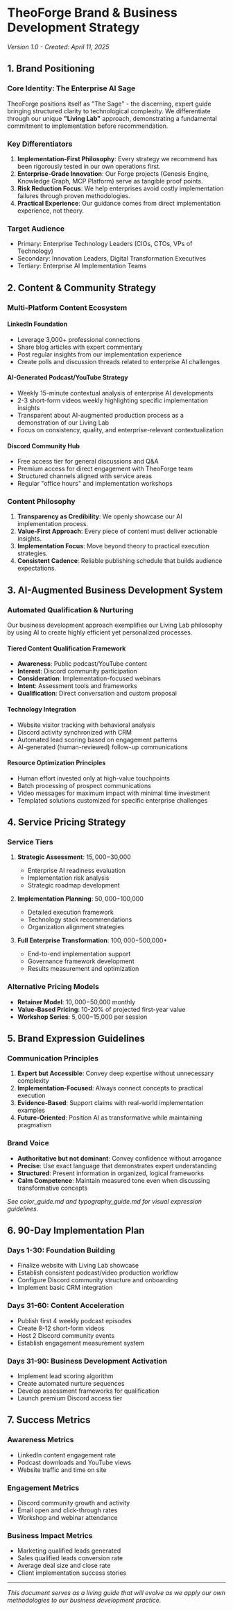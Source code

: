 # TheoForge Brand & Business Development Strategy

*Version 1.0 - Created: April 11, 2025*

## 1. Brand Positioning

### Core Identity: The Enterprise AI Sage

TheoForge positions itself as "The Sage" - the discerning, expert guide bringing structured clarity to technological complexity. We differentiate through our unique **"Living Lab"** approach, demonstrating a fundamental commitment to implementation before recommendation.

### Key Differentiators

1. **Implementation-First Philosophy**: Every strategy we recommend has been rigorously tested in our own operations first.
2. **Enterprise-Grade Innovation**: Our Forge projects (Genesis Engine, Knowledge Graph, MCP Platform) serve as tangible proof points.
3. **Risk Reduction Focus**: We help enterprises avoid costly implementation failures through proven methodologies.
4. **Practical Experience**: Our guidance comes from direct implementation experience, not theory.

### Target Audience

- Primary: Enterprise Technology Leaders (CIOs, CTOs, VPs of Technology)
- Secondary: Innovation Leaders, Digital Transformation Executives
- Tertiary: Enterprise AI Implementation Teams

## 2. Content & Community Strategy

### Multi-Platform Content Ecosystem

#### LinkedIn Foundation
- Leverage 3,000+ professional connections
- Share blog articles with expert commentary
- Post regular insights from our implementation experience
- Create polls and discussion threads related to enterprise AI challenges

#### AI-Generated Podcast/YouTube Strategy
- Weekly 15-minute contextual analysis of enterprise AI developments
- 2-3 short-form videos weekly highlighting specific implementation insights
- Transparent about AI-augmented production process as a demonstration of our Living Lab
- Focus on consistency, quality, and enterprise-relevant contextualization

#### Discord Community Hub
- Free access tier for general discussions and Q&A
- Premium access for direct engagement with TheoForge team
- Structured channels aligned with service areas
- Regular "office hours" and implementation workshops

### Content Philosophy

1. **Transparency as Credibility**: We openly showcase our AI implementation process.
2. **Value-First Approach**: Every piece of content must deliver actionable insights.
3. **Implementation Focus**: Move beyond theory to practical execution strategies.
4. **Consistent Cadence**: Reliable publishing schedule that builds audience expectations.

## 3. AI-Augmented Business Development System

### Automated Qualification & Nurturing

Our business development approach exemplifies our Living Lab philosophy by using AI to create highly efficient yet personalized processes.

#### Tiered Content Qualification Framework
- **Awareness**: Public podcast/YouTube content
- **Interest**: Discord community participation
- **Consideration**: Implementation-focused webinars
- **Intent**: Assessment tools and frameworks
- **Qualification**: Direct conversation and custom proposal

#### Technology Integration
- Website visitor tracking with behavioral analysis
- Discord activity synchronized with CRM
- Automated lead scoring based on engagement patterns
- AI-generated (human-reviewed) follow-up communications

#### Resource Optimization Principles
- Human effort invested only at high-value touchpoints
- Batch processing of prospect communications
- Video messages for maximum impact with minimal time investment
- Templated solutions customized for specific enterprise challenges

## 4. Service Pricing Strategy

### Service Tiers

1. **Strategic Assessment**: $15,000-$30,000
   - Enterprise AI readiness evaluation
   - Implementation risk analysis
   - Strategic roadmap development

2. **Implementation Planning**: $50,000-$100,000
   - Detailed execution framework
   - Technology stack recommendations
   - Organization alignment strategies

3. **Full Enterprise Transformation**: $100,000-$500,000+
   - End-to-end implementation support
   - Governance framework development
   - Results measurement and optimization

### Alternative Pricing Models

- **Retainer Model**: $10,000-$50,000 monthly
- **Value-Based Pricing**: 10-20% of projected first-year value
- **Workshop Series**: $5,000-$15,000 per session

## 5. Brand Expression Guidelines

### Communication Principles

1. **Expert but Accessible**: Convey deep expertise without unnecessary complexity
2. **Implementation-Focused**: Always connect concepts to practical execution
3. **Evidence-Based**: Support claims with real-world implementation examples
4. **Future-Oriented**: Position AI as transformative while maintaining pragmatism

### Brand Voice
- **Authoritative but not dominant**: Convey confidence without arrogance
- **Precise**: Use exact language that demonstrates expert understanding
- **Structured**: Present information in organized, logical frameworks
- **Calm Competence**: Maintain measured tone even when discussing transformative concepts

*See color_guide.md and typography_guide.md for visual expression guidelines.*

## 6. 90-Day Implementation Plan

### Days 1-30: Foundation Building
- Finalize website with Living Lab showcase
- Establish consistent podcast/video production workflow
- Configure Discord community structure and onboarding
- Implement basic CRM integration

### Days 31-60: Content Acceleration
- Publish first 4 weekly podcast episodes
- Create 8-12 short-form videos
- Host 2 Discord community events
- Establish engagement measurement system

### Days 31-90: Business Development Activation
- Implement lead scoring algorithm
- Create automated nurture sequences
- Develop assessment frameworks for qualification
- Launch premium Discord access tier

## 7. Success Metrics

### Awareness Metrics
- LinkedIn content engagement rate
- Podcast downloads and YouTube views
- Website traffic and time on site

### Engagement Metrics
- Discord community growth and activity
- Email open and click-through rates
- Workshop and webinar attendance

### Business Impact Metrics
- Marketing qualified leads generated
- Sales qualified leads conversion rate
- Average deal size and close rate
- Client implementation success stories

---

*This document serves as a living guide that will evolve as we apply our own methodologies to our business development practice.*
